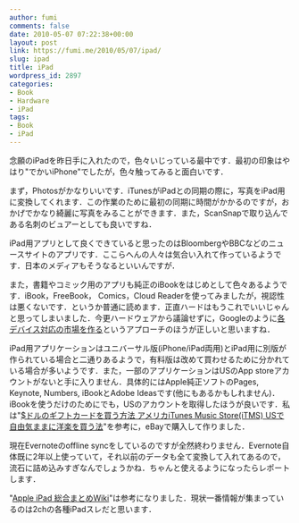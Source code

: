 ```yaml
---
author: fumi
comments: false
date: 2010-05-07 07:22:38+00:00
layout: post
link: https://fumi.me/2010/05/07/ipad/
slug: ipad
title: iPad
wordpress_id: 2897
categories:
- Book
- Hardware
- iPad
tags:
- Book
- iPad
---
```


念願のiPadを昨日手に入れたので，色々いじっている最中です．最初の印象はやはり"でかいiPhone"でしたが，色々触ってみると面白いです．




まず，Photosがかなりいいです．iTunesがiPadとの同期の際に，写真をiPad用に変換してくれます．この作業のために最初の同期に時間がかかるのですが，おかげでかなり綺麗に写真をみることができます．また，ScanSnapで取り込んである名刺のビュアーとしても良いですね．




iPad用アプリとして良くできていると思ったのはBloombergやBBCなどのニュースサイトのアプリです．ここらへんの人々は気合い入れて作っているようです．日本のメディアもそうなるといいんですが．




また，書籍やコミック用のアプリも純正のiBookをはじめとして色々あるようです．iBook，FreeBook， Comics，Cloud Readerを使ってみましたが，視認性は悪くないです．というか普通に読めます．正直ハードはもうこれでいいじゃんと思ってしまいました．今更ハードウェアから議論せずに，Googleのように[各デバイス対応の市場を作る](http://www.itmedia.co.jp/enterprise/articles/1005/06/news044.html)というアプローチのほうが正しいと思いますね．




iPad用アプリケーションはユニバーサル版(iPhone/iPad両用)とiPad用に別版が作られている場合と二通りあるようで，有料版は改めて買わせるために分かれている場合が多いようです．また，一部のアプリケーションはUSのApp storeアカウントがないと手に入りません．具体的にはApple純正ソフトのPages, Keynote, Numbers, iBookとAdobe Ideasです(他にもあるかもしれません)．iBookを使うだけのためにでも，USのアカウントを取得したほうが良いです．私は"[$ドルのギフトカードを買う方法 アメリカiTunes Music Store(iTMS) USで自由気ままに洋楽を買う法](http://d.hatena.ne.jp/MikyE/20060929/1159515945)"を参考に，eBayで購入して作りました．




現在Evernoteのoffline syncをしているのですが全然終わりません．Evernote自体既に2年以上使っていて，それ以前のデータも全て変換して入れてあるので，流石に詰め込みすぎなんでしょうかね．ちゃんと使えるようになったらレポートします．




"[Apple iPad 総合まとめWiki](http://www6.atwiki.jp/dbz/pages/189.html)"は参考になりました．現状一番情報が集まっているのは2chの各種iPadスレだと思います．

